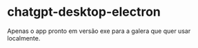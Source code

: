 # chatgpt-desktop-electron
Apenas o app pronto em versão exe para a galera que quer usar localmente.
